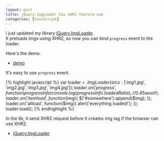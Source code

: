 ```yaml
---
layout: post
title: jQuery.ImgLoader has XHR2 feature now
categories: [JavaScript]
---
```


I just updated my library [jQuery.ImgLoader](https://github.com/Takazudo/jQuery.ImgLoader).  
It preloads imgs using XHR2, so now you can bind `progress` event to the loader.

<!--more-->

Here's the demo.

* [demo](http://takazudo.github.com/jQuery.ImgLoader/demo2/example.html)

It's easy to use `progress` event.

{% highlight javascript %}
var loader = $.ImgLoader({
  srcs: [ 'img1.jpg', 'img2.jpg', 'img3.jpg', 'img4.jpg' ]
});
loader.on('progress', function(progressInfo){
  console.log(progressInfo.loadedRatio); // 0.45 woot!
});
loader.on('itemload', function($img){
  $('#somewhere').append($img);
});
loader.on('allload', function($img){
  alert('everything loaded!');
});
loader.load();
{% endhighlight %}

In the lib, it send XHR2 request before it creates img tag if the browser can use XHR2.

* [jQuery.ImgLoader](https://github.com/Takazudo/jQuery.ImgLoader)
